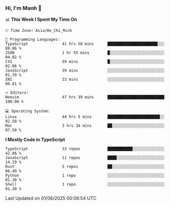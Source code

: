 ### Hi, I'm Manh 👋

<!--START_SECTION:waka-->
📊 **This Week I Spent My Time On** 

```text
🕑︎ Time Zone: Asia/Ho_Chi_Minh

💬 Programming Languages: 
TypeScript               41 hrs 58 mins      ██████████████████████░░░   88.06 % 
JSON                     1 hr 55 mins        █░░░░░░░░░░░░░░░░░░░░░░░░   04.02 % 
CSS                      59 mins             █░░░░░░░░░░░░░░░░░░░░░░░░   02.06 % 
JavaScript               39 mins             ░░░░░░░░░░░░░░░░░░░░░░░░░   01.39 % 
INI                      23 mins             ░░░░░░░░░░░░░░░░░░░░░░░░░   00.81 % 

🔥 Editors: 
Neovim                   47 hrs 39 mins      █████████████████████████   100.00 % 

💻 Operating System: 
Linux                    44 hrs 5 mins       ███████████████████████░░   92.50 % 
Mac                      3 hrs 34 mins       ██░░░░░░░░░░░░░░░░░░░░░░░   07.50 % 
```

**I Mostly Code in TypeScript** 

```text
TypeScript               33 repos            ███████████░░░░░░░░░░░░░░   42.86 % 
JavaScript               11 repos            ████░░░░░░░░░░░░░░░░░░░░░   14.29 % 
Rust                     5 repos             ██░░░░░░░░░░░░░░░░░░░░░░░   06.49 % 
Python                   1 repo              ░░░░░░░░░░░░░░░░░░░░░░░░░   01.30 % 
Shell                    1 repo              ░░░░░░░░░░░░░░░░░░░░░░░░░   01.30 % 
```




 Last Updated on 01/06/2025 00:06:54 UTC
<!--END_SECTION:waka-->
